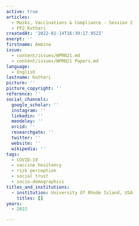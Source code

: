 ```yaml
---
active: true
articles:
  - Masks, Vaccinations & Compliance - Session 2
  - FP2_Kothari
createdAt: '2022-01-14T16:39:17.952Z'
exerpt: ''
firstname: Ammina
issue:
  - content/issues/WPRN21.md
  - content/issues/WPRN21 Papers.md
language:
  - English
lastname: Kothari
picture: ''
picture_copyright: ''
reference: ''
social_channels:
  google_scholar: ''
  instagram: ''
  linkedin: ''
  mendeley: ''
  orcid: ''
  researchgate: ''
  twitter: ''
  website: ''
  wikipedia: ''
tags:
  - COVID-19
  - vaccine hesitancy
  - risk perception
  - social trust
  - socio-demographics
titles_and_institutions:
  - institution: University Of Rhode Island, USA
    titles: []
years:
  - 2022

---
```

